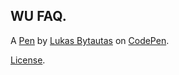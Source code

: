 WU FAQ.
-------


A [Pen](https://codepen.io/lukasbeet/pen/pdBNpq) by [Lukas Bytautas](https://codepen.io/lukasbeet) on [CodePen](https://codepen.io).

[License](https://codepen.io/lukasbeet/pen/pdBNpq/license).